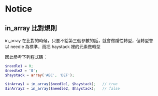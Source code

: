 # Notice

## in_array 比對規則

in_array 在比對的時候，只要不給第三個參數的話，就會做隱性轉型，但轉型會以 needle 為標準，而把 haystack 裡的元素做轉型

因此參考下列程式碼：

```php
$needle1 = 0;
$needle2 = '0';
$haystack = array('ABC', 'DEF');

$inArray1 = in_array($needle1, $haystack);   // true
$inArray2 = in_array($needle2, $haystack);   // false
```
